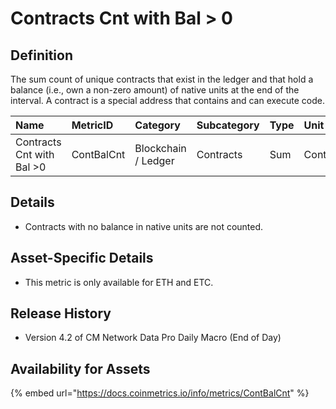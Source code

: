 # Contracts Cnt with Bal &gt; 0

## Definition

The sum count of unique contracts that exist in the ledger and that hold a balance \(i.e., own a non-zero amount\) of native units at the end of the interval. A contract is a special address that contains and can execute code.

| Name | MetricID | Category | Subcategory | Type | Unit | Interval |
| :--- | :--- | :--- | :--- | :--- | :--- | :--- |
| Contracts Cnt with Bal &gt;0 | ContBalCnt | Blockchain / Ledger | Contracts | Sum | Contracts | 1 day |

## Details

* Contracts with no balance in native units are not counted.

## Asset-Specific Details

* This metric is only available for ETH and ETC.

## Release History

* Version 4.2 of CM Network Data Pro Daily Macro \(End of Day\)

## Availability for Assets

{% embed url="https://docs.coinmetrics.io/info/metrics/ContBalCnt" %}

